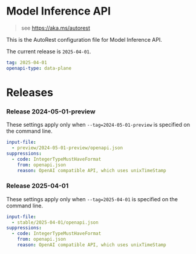 # Model Inference API

> see https://aka.ms/autorest

This is the AutoRest configuration file for Model Inference API.

The current release is `2025-04-01`.

```yaml
tag: 2025-04-01
openapi-type: data-plane
```

# Releases

### Release 2024-05-01-preview

These settings apply only when `--tag=2024-05-01-preview` is specified on the command line.

```yaml $(tag) == '2024-05-01-preview'
input-file:
  - preview/2024-05-01-preview/openapi.json
suppressions:
  - code: IntegerTypeMustHaveFormat
    from: openapi.json
    reason: OpenAI compatible API, which uses unixTimeStamp
```

### Release 2025-04-01

These settings apply only when `--tag=2025-04-01` is specified on the command line.

```yaml $(tag) == '2025-04-01'
input-file:
  - stable/2025-04-01/openapi.json
suppressions:
  - code: IntegerTypeMustHaveFormat
    from: openapi.json
    reason: OpenAI compatible API, which uses unixTimeStamp
```

